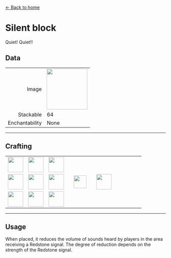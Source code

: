 [← Back to home](../)
# Silent block
Quiet! Quiet!!

## Data
<table>
    <tr><td align="end">Image</td><td><img src="https://i.imgur.com/K43ihOZ.png" width="128"/></td></tr>
    <tr><td align="end">Stackable</td><td>64</td></tr>
    <tr><td align="end">Enchantability</td><td>None</td></tr>
</table>

---

## Crafting
<table>
    <tr><td><img src="https://i.imgur.com/W9Ce5PI.png" width="48"/></td><td><img src="https://i.imgur.com/wdymK8b.png" width="48"/></td><td><img src="https://i.imgur.com/DTGGayN.png" width="48"/></td><td colspan="3"></td></tr>
    <tr><td><img src="https://i.imgur.com/wdymK8b.png" width="48"/></td><td><img src="https://i.imgur.com/c98D59O.png" width="48"/></td><td><img src="https://i.imgur.com/wdymK8b.png" width="48"/></td><td width="70" align="center"><img src="https://i.imgur.com/VE0KqIE.png" width="40"/></td><td><img src="https://i.imgur.com/K43ihOZ.png" width="48"/></td><td width="70"></td></tr>
    <tr><td><img src="https://i.imgur.com/DTGGayN.png" width="48"/></td><td><img src="https://i.imgur.com/wdymK8b.png" width="48"/></td><td><img src="https://i.imgur.com/W9Ce5PI.png" width="48"/></td><td colspan="3"></td></tr>
</table>

---

## Usage
When placed, it reduces the volume of sounds heard by players in the area receiving a Redstone signal. The degree of reduction depends on the strength of the Redstone signal.